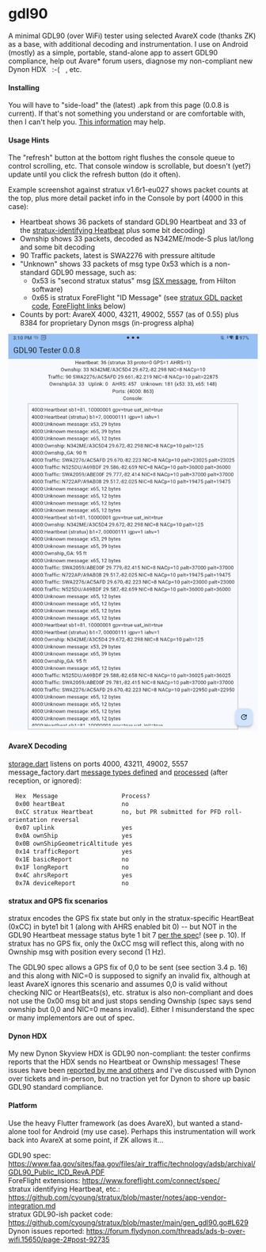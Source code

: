 # gdl90
A minimal GDL90 (over WiFi) tester using selected AvareX code (thanks ZK) as a base, with additional decoding and instrumentation.
I use on Android (mostly) as a simple, portable, stand-alone app to assert GDL90 compliance,
help out Avare* forum users, diagnose my non-compliant new Dynon HDX &nbsp; :-( &nbsp; , etc.

#### Installing
You will have to "side-load" the (latest) .apk from this page (0.0.8 is current).  If that's not something you understand or
are comfortable with, then I can't help you.  [This information](https://www.apps4av.com/manual-installation.html) may help.

#### Usage Hints
The "refresh" button at the bottom right flushes the console queue to control scrolling, etc.
That console window is scrollable, but doesn't (yet?) update until you click the refresh button (do it often).

Example screenshot against stratux v1.6r1-eu027 shows packet counts at the top, plus more detail packet info in the Console by port (4000 in this case):  
* Heartbeat shows 36 packets of standard GDL90 Heartbeat and 33 of the [stratux-identifying Heatbeat](https://github.com/cyoung/stratux/blob/master/notes/app-vendor-integration.md) plus some bit decoding)  
* Ownship shows 33 packets, decoded as N342ME/mode-S plus lat/long and some bit decoding
* 90 Traffic packets, latest is SWA2276 with pressure altitude
* "Unknown" shows 33 packets of msg type 0x53 which is a non-standard GDL90 message, such as:
   * 0x53 is "second stratux status" msg [(SX message](https://github.com/cyoung/stratux/blob/36b504555408fb90dd5cf1171d4f91f99571e50c/main/gen_gdl90.go#L466), from Hilton software)
   * 0x65 is stratux ForeFlight "ID Message" (see [stratux GDL packet code](https://github.com/cyoung/stratux/blob/36b504555408fb90dd5cf1171d4f91f99571e50c/main/gen_gdl90.go#L656), [ForeFlight links](https://www.foreflight.com/connect/spec/) below)
* Counts by port: AvareX 4000, 43211, 49002, 5557 (as of 0.55) plus 8384 for proprietary Dynon msgs (in-progress alpha)
   
<img width="600" src="gdl90-tester-0.0.8.jpg">

#### AvareX Decoding
[storage.dart](https://github.com/apps4av/avarex/blob/9536d1bf661e9e314d6a7e91a864fcf4be8755da/lib/storage.dart#L186) listens on ports 4000, 43211, 49002, 5557  
message_factory.dart [message types defined](https://github.com/apps4av/avarex/blob/9536d1bf661e9e314d6a7e91a864fcf4be8755da/lib/gdl90/message_factory.dart#L98)
and [processed](https://github.com/apps4av/avarex/blob/9536d1bf661e9e314d6a7e91a864fcf4be8755da/lib/gdl90/message_factory.dart#L26) (after reception, or ignored):  
```
  Hex  Message                  Process?
  0x00 heartBeat                no
  0xCC stratux Heartbeat        no, but PR submitted for PFD roll-orientation reversal
  0x07 uplink                   yes
  0x0A ownShip                  yes
  0x0B ownShipGeometricAltitude yes
  0x14 trafficReport            yes
  0x1E basicReport              no
  0x1F longReport               no
  0x4C ahrsReport               yes
  0x7A deviceReport             no
```
#### stratux and GPS fix scenarios
stratux encodes the GPS fix state but only in the stratux-specific HeartBeat (0xCC) in byte1 bit 1
(along with AHRS enabled bit 0) -- but NOT in the GDL90 Heartbeat message status byte 1 bit 7
[per the spec](https://www.faa.gov/sites/faa.gov/files/air_traffic/technology/adsb/archival/GDL90_Public_ICD_RevA.PDF)! (see p. 10).
If stratux has no GPS fix, only the 0xCC msg will reflect this, along with no Ownship msg with position every second (1 Hz).

The GDL90 spec allows a GPS fix of 0,0 to be sent (see section 3.4 p. 16) and this along with NIC=0 is supposed to signify an invalid fix, although at
least AvareX ignores this scenario and assumes 0,0 is valid without checking NIC or HeartBeats(s), etc.  stratux is also non-compliant and does
not use the 0x00 msg bit and just stops sending Ownship (spec says send ownship but 0,0 and NIC=0 means invalid).  Either I misunderstand the spec
or many implementors are out of spec.

#### Dynon HDX
My new Dynon Skyview HDX is GDL90 non-compliant: the tester confirms reports that the HDX sends no Heartbeat or Ownship messages!
These issues have been [reported by me and others](https://forum.flydynon.com/threads/ads-b-over-wifi.15650/page-2#post-92735)
and I've discussed with Dynon over tickets and in-person, but no traction yet for Dynon to shore up basic GDL90 standard compliance.

#### Platform
Use the heavy Flutter framework (as does AvareX), but wanted a stand-alone tool for Android (my use case). 
Perhaps this instrumentation will work back into AvareX at some point, if ZK allows it...

GDL90 spec: https://www.faa.gov/sites/faa.gov/files/air_traffic/technology/adsb/archival/GDL90_Public_ICD_RevA.PDF  
ForeFlight extensions: https://www.foreflight.com/connect/spec/  
stratux identifying Heartbeat, etc.: https://github.com/cyoung/stratux/blob/master/notes/app-vendor-integration.md  
stratux GDL90-ish packet code: https://github.com/cyoung/stratux/blob/master/main/gen_gdl90.go#L629  
Dynon issues reported: https://forum.flydynon.com/threads/ads-b-over-wifi.15650/page-2#post-92735  
